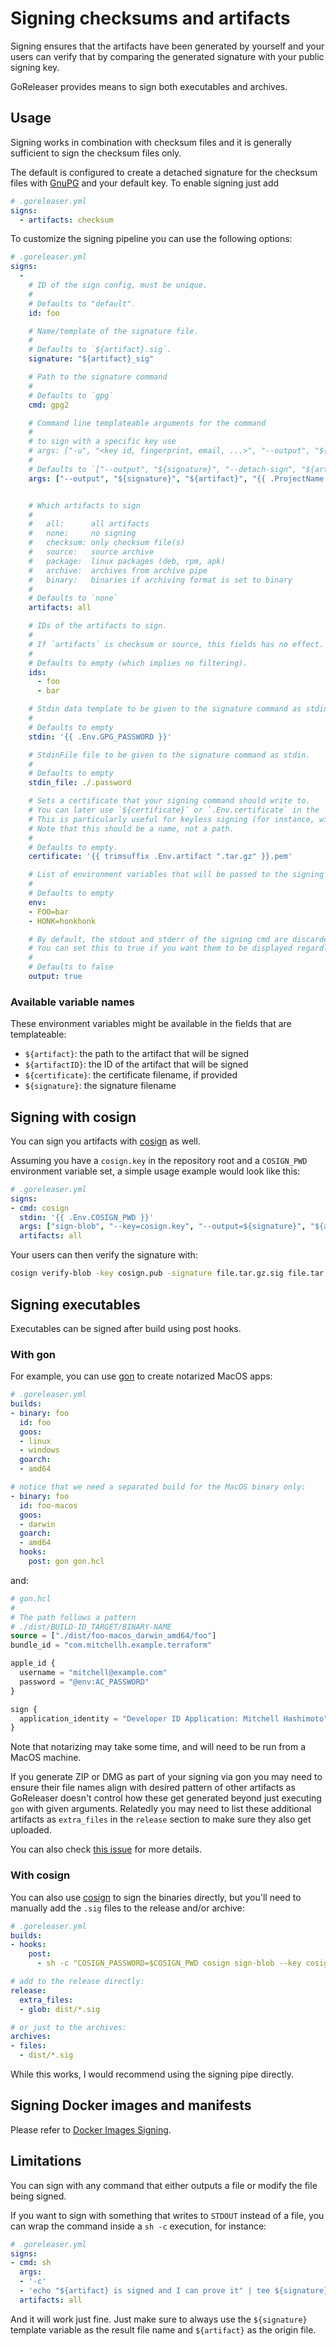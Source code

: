 # Signing checksums and artifacts

Signing ensures that the artifacts have been generated by yourself and your
users can verify that by comparing the generated signature with your public
signing key.

GoReleaser provides means to sign both executables and archives.

## Usage

Signing works in combination with checksum files and it is generally sufficient
to sign the checksum files only.

The default is configured to create a detached signature for the checksum files
with [GnuPG](https://www.gnupg.org/) and your default key. To enable signing
just add

```yaml
# .goreleaser.yml
signs:
  - artifacts: checksum
```

To customize the signing pipeline you can use the following options:

```yaml
# .goreleaser.yml
signs:
  -
    # ID of the sign config, must be unique.
    #
    # Defaults to "default".
    id: foo

    # Name/template of the signature file.
    #
    # Defaults to `${artifact}.sig`.
    signature: "${artifact}_sig"

    # Path to the signature command
    #
    # Defaults to `gpg`
    cmd: gpg2

    # Command line templateable arguments for the command
    #
    # to sign with a specific key use
    # args: ["-u", "<key id, fingerprint, email, ...>", "--output", "${signature}", "--detach-sign", "${artifact}"]
    #
    # Defaults to `["--output", "${signature}", "--detach-sign", "${artifact}"]`
    args: ["--output", "${signature}", "${artifact}", "{{ .ProjectName }}"]


    # Which artifacts to sign
    #
    #   all:      all artifacts
    #   none:     no signing
    #   checksum: only checksum file(s)
    #   source:   source archive
    #   package:  linux packages (deb, rpm, apk)
    #   archive:  archives from archive pipe
    #   binary:   binaries if archiving format is set to binary
    #
    # Defaults to `none`
    artifacts: all

    # IDs of the artifacts to sign.
    #
    # If `artifacts` is checksum or source, this fields has no effect.
    #
    # Defaults to empty (which implies no filtering).
    ids:
      - foo
      - bar

    # Stdin data template to be given to the signature command as stdin.
    #
    # Defaults to empty
    stdin: '{{ .Env.GPG_PASSWORD }}'

    # StdinFile file to be given to the signature command as stdin.
    #
    # Defaults to empty
    stdin_file: ./.password

    # Sets a certificate that your signing command should write to.
    # You can later use `${certificate}` or `.Env.certificate` in the `args` section.
    # This is particularly useful for keyless signing (for instance, with cosign).
    # Note that this should be a name, not a path.
    #
    # Defaults to empty.
    certificate: '{{ trimsuffix .Env.artifact ".tar.gz" }}.pem'

    # List of environment variables that will be passed to the signing command as well as the templates.
    #
    # Defaults to empty
    env:
    - FOO=bar
    - HONK=honkhonk

    # By default, the stdout and stderr of the signing cmd are discarded unless GoReleaser is running with `--debug` set.
    # You can set this to true if you want them to be displayed regardless.
    #
    # Defaults to false
    output: true
```

### Available variable names

These environment variables might be available in the fields that are templateable:

- `${artifact}`: the path to the artifact that will be signed
- `${artifactID}`: the ID of the artifact that will be signed
- `${certificate}`: the certificate filename, if provided
- `${signature}`: the signature filename

## Signing with cosign

You can sign you artifacts with [cosign][] as well.

Assuming you have a `cosign.key` in the repository root and a `COSIGN_PWD` environment variable set, a simple usage example would look like this:

```yaml
# .goreleaser.yml
signs:
- cmd: cosign
  stdin: '{{ .Env.COSIGN_PWD }}'
  args: ["sign-blob", "--key=cosign.key", "--output=${signature}", "${artifact}"]
  artifacts: all
```

Your users can then verify the signature with:

```sh
cosign verify-blob -key cosign.pub -signature file.tar.gz.sig file.tar.gz
```

<!-- TODO: keyless signing with cosign example -->

## Signing executables

Executables can be signed after build using post hooks.

### With gon

For example, you can use [gon][] to create notarized MacOS apps:

```yaml
# .goreleaser.yml
builds:
- binary: foo
  id: foo
  goos:
  - linux
  - windows
  goarch:
  - amd64

# notice that we need a separated build for the MacOS binary only:
- binary: foo
  id: foo-macos
  goos:
  - darwin
  goarch:
  - amd64
  hooks:
    post: gon gon.hcl
```

and:

```terraform
# gon.hcl
#
# The path follows a pattern
# ./dist/BUILD-ID_TARGET/BINARY-NAME
source = ["./dist/foo-macos_darwin_amd64/foo"]
bundle_id = "com.mitchellh.example.terraform"

apple_id {
  username = "mitchell@example.com"
  password = "@env:AC_PASSWORD"
}

sign {
  application_identity = "Developer ID Application: Mitchell Hashimoto"
}
```

Note that notarizing may take some time, and will need to be run from a MacOS machine.

If you generate ZIP or DMG as part of your signing via gon you may need
to ensure their file names align with desired pattern of other artifacts
as GoReleaser doesn't control how these get generated beyond just executing `gon`
with given arguments. Relatedly you may need to list these additional artifacts
as `extra_files` in the `release` section to make sure they also get uploaded.

You can also check [this issue](https://github.com/goreleaser/goreleaser/issues/1227) for more details.


### With cosign

You can also use [cosign][] to sign the binaries directly,
but you'll need to manually add the `.sig` files to the release and/or archive:

```yaml
# .goreleaser.yml
builds:
- hooks:
    post:
      - sh -c "COSIGN_PASSWORD=$COSIGN_PWD cosign sign-blob --key cosign.key --output dist/{{ .ProjectName }}_{{ .Version }}_{{ .Target }}.sig {{ .Path }}"

# add to the release directly:
release:
  extra_files:
  - glob: dist/*.sig

# or just to the archives:
archives:
- files:
  - dist/*.sig
```

While this works, I would recommend using the signing pipe directly.

## Signing Docker images and manifests

Please refer to [Docker Images Signing](/customization/docker_sign/).

## Limitations

You can sign with any command that either outputs a file or modify the file being signed.

If you want to sign with something that writes to `STDOUT` instead of a file,
you can wrap the command inside a `sh -c` execution, for instance:

```yaml
# .goreleaser.yml
signs:
- cmd: sh
  args:
  - '-c'
  - 'echo "${artifact} is signed and I can prove it" | tee ${signature}'
  artifacts: all
```

And it will work just fine. Just make sure to always use the `${signature}`
template variable as the result file name and `${artifact}` as the origin file.

[gon]: https://github.com/mitchellh/gon
[cosign]: https://github.com/sigstore/cosign
